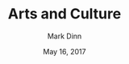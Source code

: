 ---
title : 'Arts and Culture'
heading : 'FINDING LOVE AND ROMANCE ON THE ROAD'
date : 'May 16, 2017'
author: 'Mark Dinn' 
---